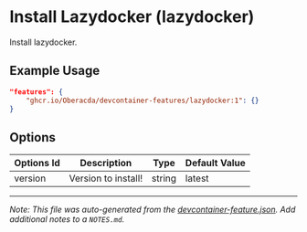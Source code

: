 
# Install Lazydocker (lazydocker)

Install lazydocker.

## Example Usage

```json
"features": {
    "ghcr.io/Oberacda/devcontainer-features/lazydocker:1": {}
}
```

## Options

| Options Id | Description | Type | Default Value |
|-----|-----|-----|-----|
| version | Version to install! | string | latest |



---

_Note: This file was auto-generated from the [devcontainer-feature.json](https://github.com/Oberacda/devcontainer-features/blob/main/src/lazydocker/devcontainer-feature.json).  Add additional notes to a `NOTES.md`._
